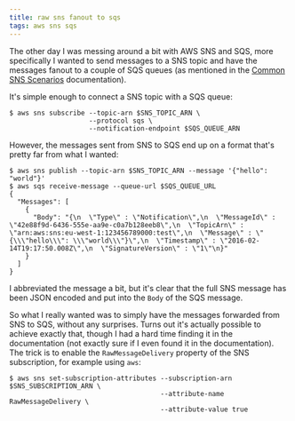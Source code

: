 ```yaml
---
title: raw sns fanout to sqs
tags: aws sns sqs
---
```


The other day I was messing around a bit with AWS SNS and SQS, more specifically I
wanted to send messages to a SNS topic and have the messages fanout to a couple
of SQS queues (as mentioned in the [Common SNS Scenarios](https://docs.aws.amazon.com/sns/latest/dg/SNS_Scenarios.html)
documentation).

It's simple enough to connect a SNS topic with a SQS queue:

```shell
$ aws sns subscribe --topic-arn $SNS_TOPIC_ARN \
                    --protocol sqs \
                    --notification-endpoint $SQS_QUEUE_ARN
```

However, the messages sent from SNS to SQS end up on a format that's pretty far
from what I wanted:

```shell
$ aws sns publish --topic-arn $SNS_TOPIC_ARN --message '{"hello": "world"}'
$ aws sqs receive-message --queue-url $SQS_QUEUE_URL
{
  "Messages": [
    {
      "Body": "{\n  \"Type\" : \"Notification\",\n  \"MessageId\" : \"42e88f9d-6436-555e-aa9e-c0a7b128eeb8\",\n  \"TopicArn\" : \"arn:aws:sns:eu-west-1:123456789000:test\",\n  \"Message\" : \"{\\\"hello\\\": \\\"world\\\"}\",\n  \"Timestamp\" : \"2016-02-14T19:17:50.008Z\",\n  \"SignatureVersion\" : \"1\"\n}"
    }
  ]
}
```

I abbreviated the message a bit, but it's clear that the full SNS message has
been JSON encoded and put into the `Body` of the SQS message.

So what I really wanted was to simply have the messages forwarded from SNS to
SQS, without any surprises.
Turns out it's actually possible to achieve exactly that, though I had a hard
time finding it in the documentation (not exactly sure if I even found it in the
documentation).
The trick is to enable the `RawMessageDelivery` property of the SNS
subscription, for example using `aws`:

```shell
$ aws sns set-subscription-attributes --subscription-arn $SNS_SUBSCRIPTION_ARN \
                                      --attribute-name RawMessageDelivery \
                                      --attribute-value true
```
